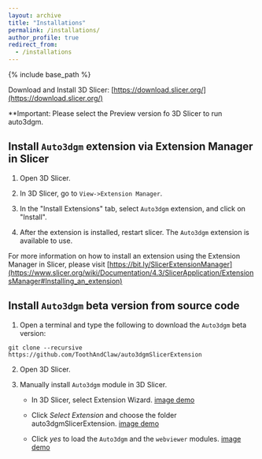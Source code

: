```yaml
---
layout: archive
title: "Installations"
permalink: /installations/
author_profile: true
redirect_from:
  - /installations
---
```


{% include base_path %}

Download and Install 3D Slicer: [https://download.slicer.org/](https://download.slicer.org/)

**Important: Please select the Preview version fo 3D Slicer to run auto3dgm.

## Install `Auto3dgm` extension via Extension Manager in Slicer

1. Open 3D Slicer.

2. In 3D Slicer, go to `View->Extension Manager`.
 
3. In the "Install Extensions" tab, select `Auto3dgm` extension, and click on "Install".

4. After the extension is installed, restart slicer. The `Auto3dgm` extension is available to use. 

For more information on how to install an extension using the Extension Manager in Slicer, please visit [https://bit.ly/SlicerExtensionManager](https://www.slicer.org/wiki/Documentation/4.3/SlicerApplication/ExtensionsManager#Installing_an_extension)

## Install `Auto3dgm` beta version from source code

1. Open a terminal and type the following to download the `Auto3dgm` beta version: 
```
git clone --recursive https://github.com/ToothAndClaw/auto3dgmSlicerExtension
```
2. Open 3D Slicer.

3. Manually install `Auto3dgm` module in 3D Slicer.  

    * In 3D Slicer, select Extension Wizard. [image demo](https://toothandclaw.github.io/images/01.png)

    * Click *Select Extension* and choose the folder auto3dgmSlicerExtension. [image demo](https://toothandclaw.github.io/images/02.png)

    * Click *yes* to load the `Auto3dgm` and the `webviewer` modules. [image demo](https://toothandclaw.github.io/images/03.png)
